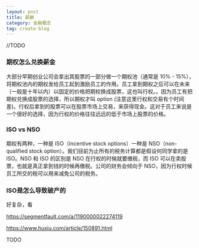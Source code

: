 ```yaml
---
layout: post
title: 薪酬
category: 金融概念
tag: create-blog
---
```


//TODO


### 期权怎么兑换薪金
大部分早期创业公司会拿出其股票的一部分做一个期权池（通常是 10% - 15%），将期权池内的期权发给员工起到激励员工的作用。员工拿到期权之后可以在未来（一般是十年以内）以固定的价格把期权换成股票，这也叫行权。。因为员工有把期权兑换成股票的选择，所以期权才叫 option (注意这里行权和交易有个时间差)。行权后拿到的股票可以在股票市场上交易，来获得现金。这对于员工来说是一个很好的选择，因为行权的价格往往远远的低于市场上股票的价格。

### ISO vs NSO
期权有两种，一种是 ISO（incentive stock options）一种是 NSO（non-qualified stock option）。我们目前为止所有的税务计算都是假设何同学拿的是 ISO。NSO 和 ISO 的区别是 NSO 在行权的时候就要缴税，而 ISO 可以在卖股票，也就是真正拿到钱的时候再缴税。公司的财务会倾向于 NSO，因为行权时候员工所交的税可以用来减免公司的税务。

### ISO是怎么导致破产的
好复杂，看

https://segmentfault.com/a/1190000022274119

https://www.huxiu.com/article/150891.html

TODO